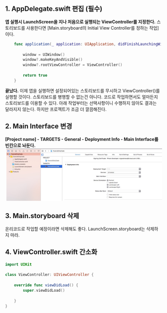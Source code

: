 ## 1. AppDelegate.swift 편집 (필수)
**앱 실행시 LaunchScreen을 지나 처음으로 실행되는 ViewController를 지정한다.**
스토리보드를 사용한다면 [Main.storyboard의 Initial View Controller를 정하는 작업]이다.

```swift
	func application(_ application: UIApplication, didFinishLaunchingWithOptions launchOptions: [UIApplicationLaunchOptionsKey: Any]?) -> Bool {
		
		window = UIWindow()
		window?.makeKeyAndVisible()
		window?.rootViewController = ViewController()
		
		return true
	}
```

**끝났다.** 이제 앱을 실행하면 설정되어있는 스토리보드를 무시하고 ViewController()를 실행할 것이다.
스토리보드를 병행할 수 없는건 아니다. 코드로 작업하면서도 얼마든지 스토리보드를 이용할 수 있다.
아래 작업부터는 선택사항이니 수행하지 않아도 결과는 달라지지 않는다. 하지만 프로젝트가 조금 더 깔끔해진다.

## 2. Main Interface 변경
**[Project name] - TARGETS - General - Deployment Info - Main Interface를 빈칸으로 놔둔다.** 
<img src="resources/0913E796D92557DC7B82E2C750100EEE.jpg" alt="" title="Angular" hspace="4" width="600"/>

## 3. Main.storyboard 삭제
온리코드로 작업할 예정이라면 삭제해도 좋다. LaunchScreen.storyboard는 삭제하지 마라.

## 4. ViewController.swift 간소화

```swift
import UIKit

class ViewController: UIViewController {

	override func viewDidLoad() {
		super.viewDidLoad()

	}
}
```